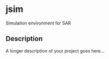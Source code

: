 # jsim

Simulation environment for SAR

## Description

A longer description of your project goes here...
